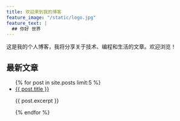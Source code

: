 ```yaml
---
title: 欢迎来到我的博客
feature_image: "/static/logo.jpg"
feature_text: |
  ## 你好 世界
---
```


这是我的个人博客，我将分享关于技术、编程和生活的文章。欢迎浏览！

## 最新文章

<ul>
  {% for post in site.posts limit:5 %}
    <li>
      <a href="{{ post.url }}">{{ post.title }}</a>
      <p>{{ post.excerpt }}</p>
    </li>
  {% endfor %}
</ul>
